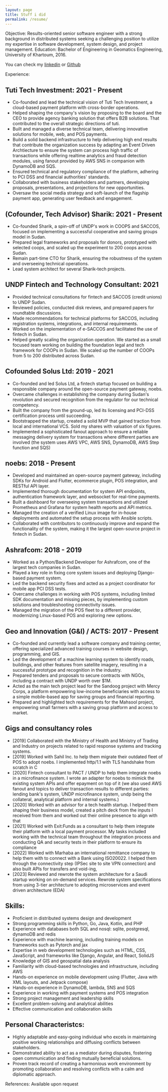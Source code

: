 ```yaml
---
layout: page
title: Stuff i did
permalink: /resume/
---
```




Objective:
Results-oriented senior software engineer with a strong background in distributed systems seeking a challenging position to utilize my expertise in software development, system design, and project management.
Education:
Bachelor of Engineering in Geomatics Engineering, University of Khartoum, 2016.

You can check my [linkedin](https://linkedin.com/in/adonese) or [Github](https://github.com/adonese)

Experience:

## Tuti Tech Investment: 2021 - Present
- Co-founded and lead the technical vision of Tuti Tech Investment, a cloud-based payment platform with cross-border operations.
- Helped shaping the company's vision by proposing to the board and the CEO to provide agency banking solution that offers B2B solutions. That contributed to the overall strategic directions of tuti.
- Built and managed a diverse technical team, delivering innovative solutions for mobile, web, and POS payments.
- Build a solid backend infrastructure to help delivering high end results that contribute the organization success by adapting an Event Driven Archtiecture to ensure the system can process high traffic of transactions while offering realtime analytics and fraud detection modules, using fanout provided by AWS SNS in companion with DynamoDB and SQS.
- Ensured technical and regulatory compliance of the platform, adhering to PCI DSS and financial authorities' standards.
- Collaborated with business stakeholders and partners, developing proposals, presentations, and projections for new opportunities.
- Oversaw the social media strategy and soft-launch of the flagship payment app, generating user feedback and engagement.

## (Cofounder, Tech Advisor) Sharik: 2021 - Present
- Co-founded Sharik, a spin-off of UNDP's work in COOPS and SACCOS, focused on implementing a successful cooperative and saving groups model in Sudan.
- Prepared legal frameworks and proposals for donors, prototyped with selected coops, and scaled up the experiment to 200 coops across Sudan.
- Remain part-time CTO for Sharik, ensuring the robustness of the system and overseeing technical operations.
- Lead system architect for several Sharik-tech projects.

## UNDP Fintech and Technology Consultant: 2021
- Provided technical consultations for fintech and SACCOS (credit unions) to UNDP Sudan.
- Reviewed policies, conducted disk reviews, and prepared papers for roundtable discussions.
- Made recommendations for technical platforms for SACCOS, including registration systems, integrations, and internal requirements.
- Worked on the implementation of e-SACCOS and facilitated the use of fintech in Sudan.
- Helped greatly scaling the organization operation. We started as a small focused team working on building the foundation legal and tech framework for COOPs in Sudan. We scaled up the number of COOPs from 5 to 200 distributed across Sudan.

## Cofounded Solus Ltd: 2019 - 2021
- Co-founded and led Solus Ltd, a fintech startup focused on building a responsible company around the open-source payment gateway, noebs.
- Overcame challenges in establishing the company during Sudan's revolution and secured recognition from the regulator for our technical competency.
- Built the company from the ground-up, led its licensing and PCI-DSS certification process until succeeding.
- Bootstrapped the startup, created a solid MVP that gained traction from local and international VCS. Sold my shares with valuation of six figures.
- Implemented a sophisticated fanout approach to ensure a reliable messaging delivery system for transactions where different parties are involved (the system uses AWS VPC, AWS SNS, DynamoDB, AWS Step function and SQS)

## noebs: 2018 - Present
- Developed and maintained an open-source payment gateway, including SDKs for Android and Flutter, ecommerce plugin, POS integration, and RESTful API layer.
- Implemented thorough documentation for system API endpoints, authentication framework layer, and websocket for real-time payments.
- Built a dashboard for overseeing system transactions and utilized Prometheus and Grafana for system health reports and API metrics.
- Managed the creation of a verified Linux image for in-house deployments and automated the setup process with Ansible scripts.
- Collaborated with contributors to continuously improve and expand the functionality of the system, making it the largest open-source project in fintech in Sudan.

## Ashrafcom: 2018 - 2019
- Worked as a Python/Backend Developer for Ashrafcom, one of the largest tech companies in Sudan.
- Played a key role in fixing core system issues and deploying Django-based payment system.
- Led the backend security fixes and acted as a project coordinator for mobile app PCI DSS tests.
- Overcame challenges in working with POS systems, including limited SDK documentation and missing pieces, by implementing custom solutions and troubleshooting connectivity issues.
- Managed the migration of the POS fleet to a different provider, modernizing Linux-based POS and exploring new options.

## Geo and Innovation (G&I) / ACTS: 2017 - Present
- Co-founded and currently lead a software company and training center, offering specialized advanced training courses in website design, programming, and GIS.
- Led the development of a machine learning system to identify roads, buildings, and other features from satellite imagery, resulting in a successful prototype and recognition in the industry.
- Prepared tenders and proposals to secure contracts with NGOs, including a contract with UNDP worth over $1M.
- Acted as the main tech project lead for the Sandoog project with Mercy Corps, a platform empowering low-income beneficiaries with access to a simple mobile-based app for saving groups and financial reporting.
- Prepared and highlighted tech requirements for the Mahsool project, empowering small farmers with a saving group platform and access to market.

## Gigs and consultancy roles

- [2019] Collaborated with the Ministry of Health and Ministry of Trading and Industry on projects related to rapid response systems and tracking systems.
- [2019] Worked with Sahil Inc. to help them migrate their outdated fleet of POS to adopt noebs. I implemented http/1.1 with TLS handshake from scratch in C
- [2020] Fintech consultant to PACT / UNDP to help them integrate noebs in a microfinance system. I wrote an adapter for noebs to mimick the existing system APIs and offer epayment on top of it (we also used AWS fanout and topics to deliver transaction results to different parties: lending bank's system, UNDP microfinance system, undp being the collateral, analytical platform and internal systems.)
- [2020] Worked with an advisor for a tech health startup. I helped them shaping their business model, created a pitch deck from the inputs I received from them and worked out their online presence to align with that
- [2021] Worked with Exit:Funds as a consultant to help them integrate their platform with a local payment processor. My tasks included working with the technical team throughout the integration process and conducting QA and security tests in their platform to ensure its compliance
- [2022] Worked with Marhaba an international remittance company to help them with to connect with a Bank using ISO20022. I helped them through the connectivity step (IPSec site to site VPN connection) and also built APIs for transfers and void-ing,
- [2023] Reviewed and rewrote the system architecture for a Saudi startup working on on-demand services. Rewrote system specifications from using 3-tier architecture to adopting microservices and event driven architecture (EDA)

## Skills:
- Proficient in distributed systems design and development
- Strong programming skills in Python, Go, Java, Kotlin, and PHP
- Experience with databases both SQL and nosql: sqlite, postgresql, dynamoDB and redis
- Experience with machine learning, including training models on frameworks such as Pytorch and jax
- Expertise in web development technologies such as HTML, CSS, JavaScript, and frameworks like Django, Angular, and React, SolidJS
- Knowledge of GIS and geospatial data analysis
- Familiarity with cloud-based technologies and infrastructure, including AWS
- Hands-on experience on mobile development using (Flutter, Java with XML layouts, and Jetpack compose)
- Hands-on experience in DynamoDB, lambda, SNS and SQS
- Experience in working with payment systems and POS integration
- Strong project management and leadership skills
- Excellent problem-solving and analytical abilities
- Effective communication and collaboration skills

## Personal Characteristcs:
- Highly adaptable and easy-going individual who excels in maintaining positive working relationships and diffusing conflicts between stakeholders.
- Demonstrated ability to act as a mediator during disputes, fostering open communication and finding mutually beneficial solutions.
- Proven track record of creating a harmonious work environment by promoting collaboration and resolving conflicts with a calm and diplomatic approach.

References:
Available upon request
